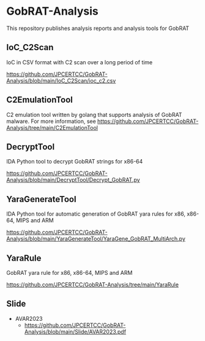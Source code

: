 # GobRAT-Analysis
This repository publishes analysis reports and analysis tools for GobRAT

## IoC_C2Scan
IoC in CSV format with C2 scan over a long period of time

https://github.com/JPCERTCC/GobRAT-Analysis/blob/main/IoC_C2Scan/ioc_c2.csv

## C2EmulationTool
C2 emulation tool written by golang that supports analysis of GobRAT malware.
For more information, see https://github.com/JPCERTCC/GobRAT-Analysis/tree/main/C2EmulationTool

## DecryptTool
IDA Python tool to decrypt GobRAT strings for x86-64

https://github.com/JPCERTCC/GobRAT-Analysis/blob/main/DecryptTool/Decrypt_GobRAT.py

## YaraGenerateTool
IDA Python tool for automatic generation of GobRAT yara rules for x86, x86-64, MIPS and ARM

https://github.com/JPCERTCC/GobRAT-Analysis/blob/main/YaraGenerateTool/YaraGene_GobRAT_MultiArch.py

## YaraRule
GobRAT yara rule for x86, x86-64, MIPS and ARM

https://github.com/JPCERTCC/GobRAT-Analysis/tree/main/YaraRule

## Slide
- AVAR2023
    - https://github.com/JPCERTCC/GobRAT-Analysis/blob/main/Slide/AVAR2023.pdf


